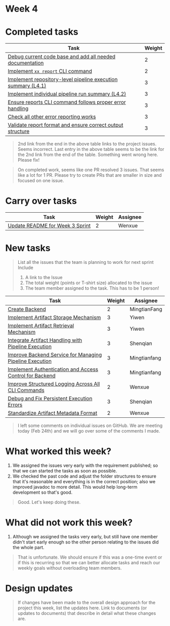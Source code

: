 
# Week 4

# Completed tasks

| Task | Weight |
| ---- | ------ |
| [Debug current code base and add all needed documentation](https://github.com/CS6510-SEA-SP25/t1-cicd/issues/101)     | 2    |
| [Implement `xx report` CLI command](https://github.com/CS6510-SEA-SP25/t1-cicd/issues/102)  | 2 |
| [Implement repository-level pipeline execution summary (L4.1)](https://github.com/CS6510-SEA-SP25/t1-cicd/issues/103)  | 3    |
| [Implement individual pipeline run summary (L4.2)](https://github.com/CS6510-SEA-SP25/t1-cicd/issues/104)          | 3    |
| [Ensure reports CLI command follows proper error handling](https://github.com/CS6510-SEA-SP25/t1-cicd/issues/105)      | 3    |
| [Check all other error reporting works](https://github.com/CS6510-SEA-SP25/t1-cicd/issues/)       | 3    | 
| [Validate report format and ensure correct output structure](https://github.com/CS6510-SEA-SP25/t1-cicd/issues/107)    | 3    | 

> 2nd link from the end in the above table links to the project issues. Seems incorrect. 
> Last entry in the above table seems to be the link for the 2nd link from the end of the table. Something went wrong here. Please fix!


> On completed work, seems like one PR resolved 3 issues. That seems like a lot for 1 PR. Please try to create PRs that are smaller in size and focused on one issue. 

# Carry over tasks

| Task | Weight | Assignee |
| ---- | ------ | -------- |
| [Update README for Week 3 Sprint](https://github.com/CS6510-SEA-SP25/t1-cicd/issues/87)                             | 2    | Wenxue       |

# New tasks

> List all the issues that the team is planning to work for next sprint
> Include
> 1. A link to the Issue
> 2. The total weight (points or T-shirt size) allocated to the issue
> 3. The team member assigned to the task. This has to be 1 person!

| Task | Weight | Assignee |
| ---- | ------ | -------- |
| [Create Backend](https://github.com/CS6510-SEA-SP25/t1-cicd/issues/123) | 2 | MingtianFang |
| [Implement Artifact Storage Mechanism](https://github.com/CS6510-SEA-SP25/t1-cicd/issues/124) | 3 | Yiwen |
| [Implement Artifact Retrieval Mechanism ](https://github.com/CS6510-SEA-SP25/t1-cicd/issues/125) | 3 | Yiwen |
| [Integrate Artifact Handling with Pipeline Execution](https://github.com/CS6510-SEA-SP25/t1-cicd/issues/124) | 3 | Shenqian |
| [Improve Backend Service for Managing Pipeline Execution](https://github.com/CS6510-SEA-SP25/t1-cicd/issues/127) | 3 | Mingtianfang |
| [Implement Authentication and Access Control for Backend](https://github.com/CS6510-SEA-SP25/t1-cicd/issues/128) | 3 | Mingtianfang |
| [Improve Structured Logging Across All CLI Commands](https://github.com/CS6510-SEA-SP25/t1-cicd/issues/129) | 2 | Wenxue |
| [Debug and Fix Persistent Execution Errors](https://github.com/CS6510-SEA-SP25/t1-cicd/issues/130) | 3 | Shenqian |
| [Standardize Artifact Metadata Format ](https://github.com/CS6510-SEA-SP25/t1-cicd/issues/131) | 2 | Wenxue |



> I left some comments on individual issues on GitHub. We are meeting today (Feb 24th) and we will go over some of the comments I made. 

# What worked this week?
1. We assigned the issues very early with the requirement published; so that we can started the tasks as soon as possible. 
2. We checked the past code and adjust the folder structures to ensure that it's reasonable and everything is in the correct position; also we improved javadoc to more detail. This would help long-term development so that's good. 

> Good. Let's keep doing these. 

# What did not work this week?

1. Although we assigned the tasks very early, but still have one member didn't start early enough so the other person relating to the issues did the whole part. 

> That is unfortunate. We should ensure if this was a one-time event or if this is recurring so that we can better allocate tasks and reach our weekly goals without overloading team members. 


# Design updates

> If changes have been made to the overall design approach for the project this week, list the updates here. Link to documents (or updates to documents) that describe in detail what these changes are.
